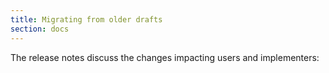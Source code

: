 ```yaml
---
title: Migrating from older drafts
section: docs
---
```


The release notes discuss the changes impacting users and implementers:
